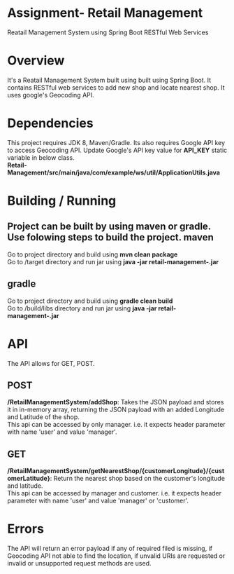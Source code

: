 # Assignment- Retail Management

Reatail Management System using Spring Boot RESTful Web Services

Overview
========
It's a Reatail Management System built using built using Spring Boot. It contains RESTful web services to add new shop and locate nearest shop. It uses google's Geocoding API.

Dependencies
============
This project requires JDK 8, Maven/Gradle. Its also requires Google API key to access Geocoding API.  Update Google's API key value for **API_KEY** static variable in below class.  
**Retail-Management/src/main/java/com/example/ws/util/ApplicationUtils.java**  

Building / Running
==================
Project can be built by using maven or gradle. Use folowing steps to build the project.
maven  
-----  
Go to project directory and build using **mvn clean package**  
Go to /target directory and run jar using **java -jar retail-management-<version>.jar**  

gradle  
------  
Go to project directory and build using **gradle clean build**  
Go to /build/libs directory and run jar using **java -jar retail-management-<version>.jar**  

API
===
The API allows for GET, POST.  

POST
----
**/RetailManagementSystem/addShop**: Takes the JSON payload and stores it in in-memory array, returning the JSON payload with an added Longitude and Latitude of the shop.  
This api can be accessed by only manager. i.e. it expects header parameter with name 'user' and value 'manager'.

GET
---
**/RetailManagementSystem/getNearestShop/{customerLongitude}/{customerLatitude}**: Return the nearest shop based on the customer's longitude and latitude.  
This api can be accessed by manager and customer. i.e. it expects header parameter with name 'user' and value 'manager' or 'customer'.

Errors
======
The API will return an error payload if any of required filed is missing, if Geocoding API not able to find the location, if unvalid URIs are requested or invalid or unsupported request methods are used.  
